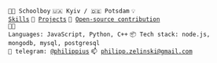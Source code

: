 <code>🧑‍🎓 Schoolboy</code>
<code>🇺🇦 Kyiv / 🇩🇪 Potsdam</code>
<code>💡 [Skills](SKILLS.md)</code>
<code>🧻 [Projects](PROJECTS.md)</code>
<code>👀 [Open-source contribution](CONTRIBUTION.md)</code><br>
<code>🧑‍💻 Languages: JavaScript, Python, C++</code>
<code>📦 Tech stack: node.js, mongodb, mysql, postgresql</code>
<br>
<code>💬 telegram: [@philippius](https://telegram.me/philippius)</code>
<code>📫 [philipp.zelinski@gmail.com](mailto:philipp.selinski@gmail.com)</code>
